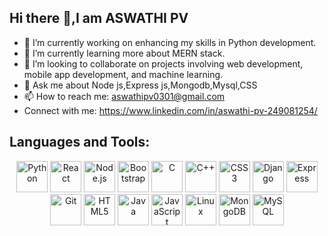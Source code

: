 ## Hi there 👋,I am ASWATHI PV


- 🔭 I’m currently working on enhancing my skills in Python development.
- 🌱 I’m currently learning more about MERN stack.
- 👯 I’m looking to collaborate on projects involving web development, mobile app development, and machine learning.
- 💬 Ask me about Node js,Express js,Mongodb,Mysql,CSS
- 📫 How to reach me: aswathipv0301@gmail.com
- Connect with me:
https://www.linkedin.com/in/aswathi-pv-249081254/

## Languages and Tools:

<p align="center">
  <a href="https://www.python.org"><img src="https://www.python.org/static/community_logos/python-logo.png" alt="Python" width="50" height="50"/></a>
  <a href="https://reactjs.org"><img src="https://upload.wikimedia.org/wikipedia/commons/a/a7/React-icon.svg" alt="React" width="50" height="50"/></a>
  <a href="https://nodejs.org"><img src="https://nodejs.org/static/images/logo.svg" alt="Node.js" width="50" height="50"/></a>
  <a href="https://getbootstrap.com"><img src="https://upload.wikimedia.org/wikipedia/commons/b/b2/Bootstrap_logo.svg" alt="Bootstrap" width="50" height="50"/></a>
  <a href="https://en.wikipedia.org/wiki/C_(programming_language)"><img src="https://upload.wikimedia.org/wikipedia/commons/1/18/C_Programming_Language.svg" alt="C" width="50" height="50"/></a>
  <a href="https://en.wikipedia.org/wiki/C%2B%2B"><img src="https://upload.wikimedia.org/wikipedia/commons/1/18/ISO_C%2B%2B_Logo.svg" alt="C++" width="50" height="50"/></a>
  <a href="https://developer.mozilla.org/en-US/docs/Web/CSS"><img src="https://upload.wikimedia.org/wikipedia/commons/6/62/CSS3_logo.svg" alt="CSS3" width="50" height="50"/></a>
  <a href="https://www.djangoproject.com"><img src="https://static.djangoproject.com/img/logos/django-logo-negative.png" alt="Django" width="50" height="50"/></a>
  <a href="https://expressjs.com"><img src="https://upload.wikimedia.org/wikipedia/commons/6/64/Expressjs.png" alt="Express" width="50" height="50"/></a>
  <a href="https://git-scm.com"><img src="https://git-scm.com/images/logos/downloads/Git-Icon-1788C.png" alt="Git" width="50" height="50"/></a>
  <a href="https://developer.mozilla.org/en-US/docs/Web/Guide/HTML/HTML5"><img src="https://upload.wikimedia.org/wikipedia/commons/6/61/HTML5_logo_and_wordmark.svg" alt="HTML5" width="50" height="50"/></a>
  <a href="https://www.java.com"><img src="https://upload.wikimedia.org/wikipedia/en/3/30/Java_programming_language_logo.svg" alt="Java" width="50" height="50"/></a>
  <a href="https://developer.mozilla.org/en-US/docs/Web/JavaScript"><img src="https://upload.wikimedia.org/wikipedia/commons/6/6a/JavaScript-logo.png" alt="JavaScript" width="50" height="50"/></a>
  <a href="https://www.linux.org"><img src="https://upload.wikimedia.org/wikipedia/commons/a/af/Tux.png" alt="Linux" width="50" height="50"/></a>
  <a href="https://www.mongodb.com"><img src="https://www.mongodb.com/assets/images/global/favicon.ico" alt="MongoDB" width="50" height="50"/></a>
  <a href="https://www.mysql.com"><img src="https://upload.wikimedia.org/wikipedia/en/d/dd/MySQL_logo.svg" alt="MySQL" width="50" height="50"/></a>
</p>



